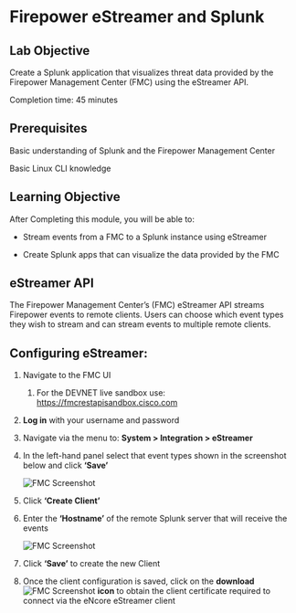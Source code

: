 # Firepower eStreamer and Splunk

## Lab Objective

Create a Splunk application that visualizes threat data provided by the Firepower Management Center (FMC) using the eStreamer API.


Completion time: 45 minutes


## Prerequisites


Basic understanding of Splunk and the Firepower Management Center

Basic Linux CLI knowledge

## Learning Objective


After Completing this module, you will be able to:

-   Stream events from a FMC to a Splunk instance using eStreamer

-   Create Splunk apps that can visualize the data provided by the FMC

## eStreamer API

The Firepower Management Center’s (FMC) eStreamer API streams Firepower events to remote clients. Users can choose which event types they wish to stream and can stream events to multiple remote clients.

## Configuring eStreamer:

1.  Navigate to the FMC UI

    1.  For the DEVNET live sandbox use: https://fmcrestapisandbox.cisco.com

2.  **Log in** with your username and password

3.  Navigate via the menu to: **System \> Integration \> eStreamer**

4.  In the left-hand panel select that event types shown in the screenshot below and click **‘Save’**

    ![FMC Screenshot](/posts/files/firepower-estreamer-splunk/assets/images/pic1.png)

5.  Click **‘Create Client’**

6.  Enter the **‘Hostname’** of the remote Splunk server that will receive the events

    ![FMC Screenshot](/posts/files/firepower-estreamer-splunk/assets/images/pic2.png)

7.  Click **‘Save’** to create the new Client

8.  Once the client configuration is saved, click on the **download** ![FMC Screenshot](/posts/files/firepower-estreamer-splunk/assets/images/pic3-3.png) **icon** to obtain the client certificate required to connect via the eNcore eStreamer client
